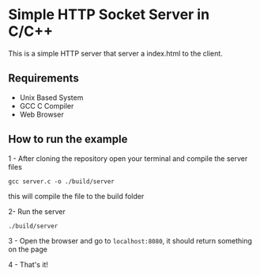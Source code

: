 # Simple HTTP Socket Server in C/C++

This is a simple HTTP server that server a index.html to the client.

## Requirements

- Unix Based System
- GCC C Compiler
- Web Browser

## How to run the example

1 - After cloning the repository open your terminal and compile the server files

```shell
gcc server.c -o ./build/server
```

this will compile the file to the build folder

2- Run the server

```shell
./build/server
```

3 - Open the browser and go to `localhost:8080`, it should return something on the page

4 - That's it!
